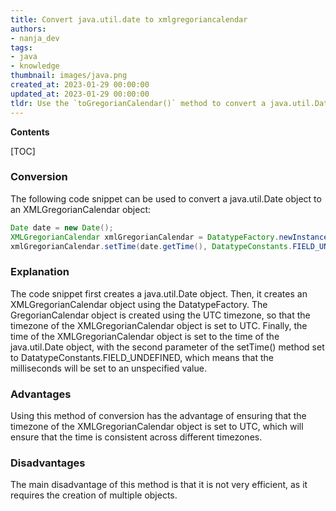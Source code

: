 ```yaml
---
title: Convert java.util.date to xmlgregoriancalendar
authors:
- nanja_dev
tags:
- java
- knowledge
thumbnail: images/java.png
created_at: 2023-01-29 00:00:00
updated_at: 2023-01-29 00:00:00
tldr: Use the `toGregorianCalendar()` method to convert a java.util.Date to an XMLGregorianCalendar.
---
```


**Contents**

[TOC]

### Conversion

The following code snippet can be used to convert a java.util.Date object to an XMLGregorianCalendar object:

```java
Date date = new Date();
XMLGregorianCalendar xmlGregorianCalendar = DatatypeFactory.newInstance().newXMLGregorianCalendar(new GregorianCalendar(TimeZone.getTimeZone("UTC")));
xmlGregorianCalendar.setTime(date.getTime(), DatatypeConstants.FIELD_UNDEFINED);
```

### Explanation

The code snippet first creates a java.util.Date object. Then, it creates an XMLGregorianCalendar object using the DatatypeFactory. The GregorianCalendar object is created using the UTC timezone, so that the timezone of the XMLGregorianCalendar object is set to UTC. Finally, the time of the XMLGregorianCalendar object is set to the time of the java.util.Date object, with the second parameter of the setTime() method set to DatatypeConstants.FIELD_UNDEFINED, which means that the milliseconds will be set to an unspecified value.

### Advantages

Using this method of conversion has the advantage of ensuring that the timezone of the XMLGregorianCalendar object is set to UTC, which will ensure that the time is consistent across different timezones.

### Disadvantages

The main disadvantage of this method is that it is not very efficient, as it requires the creation of multiple objects.
